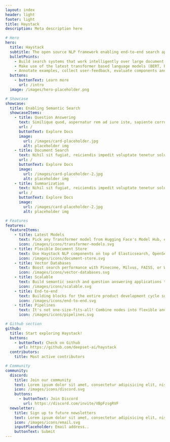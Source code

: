 ```yaml
---
layout: index
header: light
footer: light
title: Haystack
description: Meta description here

# Hero
hero:
  title: Haystack
  subtitle: The open source NLP framework enabling end-to-end search applications
  bulletPoints:
    - Build search systems that work intelligently over large document collections
    - Make use of the latest transformer based language models (BERT, RoBERTa, MiniLM, DPR) 
    - Annotate examples, collect user-feedback, evaluate components and finetune models
  buttons:
    - buttonText: Learn more
      url: /intro
  image: /images/hero-placeholder.png

# Showcase
showcase:
  title: Enabling Semantic Search
  showcaseItems:
    - title: Question Answering
      text: Similique quod, aspernatur rem ad iure iste, sapiente corrupti dicta quam repudiandae sed culpa perferendis dolorem dolor.
      url: /
      buttonText: Explore Docs
      image:
        url: /images/card-placeholder.jpg
        alt: placeholder img
    - title: Document Search
      text: Nihil sit fugiat, reiciendis impedit voluptate tenetur soluta praesentium. Reiciendis, sapiente corrupti dicta quam.
      url: /
      buttonText: Explore Docs
      image:
        url: /images/card-placeholder-2.jpg
        alt: placeholder img
    - title: Summarization
      text: Nihil sit fugiat, reiciendis impedit voluptate tenetur soluta praesentium. Reiciendis, sapiente corrupti dicta quam.
      url: /
      buttonText: Explore Docs
      image:
        url: /images/card-placeholder-2.jpg
        alt: placeholder img

# Features
features:
  featureItems:
    - title: Latest Models
      text: Pick any Transformer model from Hugging Face's Model Hub, experiment, find the one that works.
      icon: /images/icons/transformer-models.svg
    - title: Flexible Document Store
      text: Use Haystack NLP components on top of Elasticsearch, OpenSearch, or plain SQL.
      icon: /images/icons/document-store.svg
    - title: Vector Databases
      text: Boost search performance with Pinecone, Milvus, FAISS, or Weaviate vector databases, and dense passage retrieval.
      icon: /images/icons/vector-databases.svg
    - title: Scalable
      text: Build semantic search and question answering applications that can scale to millions of documents.
      icon: /images/icons/scalable.svg
    - title: End-to-end
      text: Building blocks for the entire product development cycle such as file converters, indexing functions, models, labeling tools, domain adaptation modules, and REST API.
      icon: /images/icons/end-to-end.svg
    - title: Pipelines
      text: It's not one-size-fits-all! Combine nodes into flexible and scalable pipelines and launch powerful natural language processing systems.
      icon: /images/icons/pipelines.svg

# Github section
github:
  title: Start exploring Haystack!
  buttons:
    - buttonText: Check on Github
      url: https://github.com/deepset-ai/haystack
  contributors:
    title: Most active contributors

# Community
community:
  discord:
    title: Join our community
    text: Lorem ipsum dolor sit amet, consectetur adipisicing elit, nisi quisquam!
    icon: /images/icons/discord.svg
    buttons:
      - buttonText: Join Discord
        url: https://discord.com/invite/VBpFzsgRVF
  newsletter:
    title: Sign up to future newsletters
    text: Lorem ipsum dolor sit amet, consectetur adipisicing elit, nisi quisquam!
    icon: /images/icons/email.svg
    inputPlaceholder: Email address..
    buttonText: Submit
---
```


